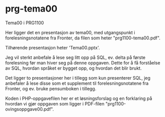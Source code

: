 # prg-tema00
Tema00 i PRG1100

Her ligger det en presentasjon av tema00, med utgangspunkt i forelesningsnotatene fra Fronter, da filen som heter "prg1100-tema00.pdf".

Tilhørende presentasjon heter 'Tema00.pptx'.

Jeg vil sterkt anbefale å lese seg litt opp på SQL, ev. delta på første forelesning før man hiver seg på denne oppgaven. Dette for å få forståelse av SQL, hvordan språket er bygget opp, og hvordan det blir brukt.

Det ligger to presentasjoner her i tillegg som kun presenterer SQL, jeg anbefaler å lese disse som et supplement til forelesningsnotatene fra Fronter, og ev. bruke pensumboken i tillegg.

Koden i PHP-oppgavefilen her er et løsningsforslag og en forklaring på hvordan vi gjør oppgaven som ligger i PDF-filen "prg1100-ovingsoppgave00.pdf".
